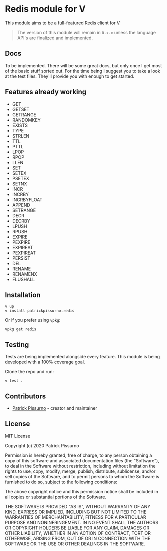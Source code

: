 # Redis module for V

This module aims to be a full-featured Redis client for [V](https://vlang.io/)

> The version of this module will remain in `0.x.x` unless the language API's are finalized and implemented.

## Docs

To be implemented. There will be some great docs, but only once I get most of the basic stuff sorted out. For the time being I suggest you to take a look at the test files. They'll provide you with enough to get started.

## Features already working
- GET
- GETSET
- GETRANGE
- RANDOMKEY
- EXISTS
- TYPE
- STRLEN
- TTL
- PTTL
- LPOP
- RPOP
- LLEN
- SET
- SETEX
- PSETEX
- SETNX
- INCR
- INCRBY
- INCRBYFLOAT
- APPEND
- SETRANGE
- DECR
- DECRBY
- LPUSH
- RPUSH
- EXPIRE
- PEXPIRE
- EXPIREAT
- PEXPIREAT
- PERSIST
- DEL
- RENAME
- RENAMENX
- FLUSHALL

## Installation

```
v up
v install patrickpissurno.redis
```

Or if you prefer using `vpkg`:

```
vpkg get redis
```

## Testing
Tests are being implemented alongside every feature. This module is being developed with a 100% coverage goal.

Clone the repo and run:

```
v test .
```

## Contributors

- [Patrick Pissurno](https://github.com/patrickpissurno) - creator and maintainer

## License

MIT License

Copyright (c) 2020 Patrick Pissurno

Permission is hereby granted, free of charge, to any person obtaining a copy
of this software and associated documentation files (the "Software"), to deal
in the Software without restriction, including without limitation the rights
to use, copy, modify, merge, publish, distribute, sublicense, and/or sell
copies of the Software, and to permit persons to whom the Software is
furnished to do so, subject to the following conditions:

The above copyright notice and this permission notice shall be included in all
copies or substantial portions of the Software.

THE SOFTWARE IS PROVIDED "AS IS", WITHOUT WARRANTY OF ANY KIND, EXPRESS OR
IMPLIED, INCLUDING BUT NOT LIMITED TO THE WARRANTIES OF MERCHANTABILITY,
FITNESS FOR A PARTICULAR PURPOSE AND NONINFRINGEMENT. IN NO EVENT SHALL THE
AUTHORS OR COPYRIGHT HOLDERS BE LIABLE FOR ANY CLAIM, DAMAGES OR OTHER
LIABILITY, WHETHER IN AN ACTION OF CONTRACT, TORT OR OTHERWISE, ARISING FROM,
OUT OF OR IN CONNECTION WITH THE SOFTWARE OR THE USE OR OTHER DEALINGS IN THE
SOFTWARE.
